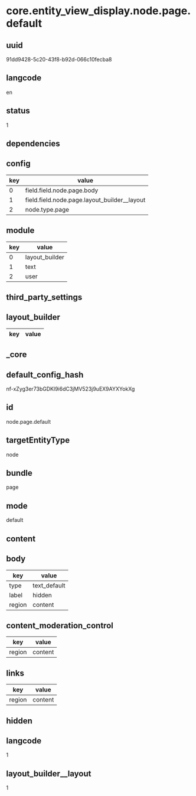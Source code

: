 # core.entity_view_display.node.page.default

## uuid
91dd9428-5c20-43f8-b92d-066c10fecba8

## langcode
en

## status
1

## dependencies

## config
|key|value|
|-|-|
|0|field.field.node.page.body|
|1|field.field.node.page.layout_builder__layout|
|2|node.type.page|


## module
|key|value|
|-|-|
|0|layout_builder|
|1|text|
|2|user|


## third_party_settings

## layout_builder
|key|value|
|-|-|


## _core

## default_config_hash
nf-xZyg3er73bGDKl9i6dC3jMV523j9uEX9AYXYokXg

## id
node.page.default

## targetEntityType
node

## bundle
page

## mode
default

## content

## body
|key|value|
|-|-|
|type|text_default|
|label|hidden|
|region|content|


## content_moderation_control
|key|value|
|-|-|
|region|content|


## links
|key|value|
|-|-|
|region|content|


## hidden

## langcode
1

## layout_builder__layout
1
